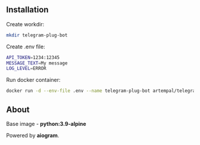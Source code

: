 
## Installation
Create workdir:
```sh
mkdir telegram-plug-bot
```
Create .env file:
```sh
API_TOKEN=1234:12345
MESSAGE_TEXT=My message
LOG_LEVEL=ERROR
```
Run docker container:
```sh
docker run -d --env-file .env --name telegram-plug-bot artempal/telegram-plug-bot
```

## About
Base image - **python:3.9-alpine**

Powered by **aiogram**. 
